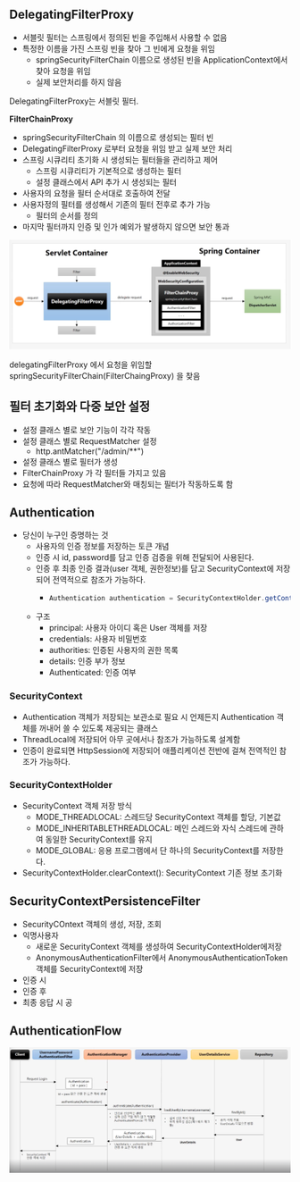 ## DelegatingFilterProxy
- 서블릿 필터는 스프링에서 정의된 빈을 주입해서 사용할 수 없음
- 특정한 이름을 가진 스프링 빈을  찾아 그 빈에게 요청을 위임
  - springSecurityFilterChain 이름으로 생성된 빈을 ApplicationContext에서 찾아 요청을 위임
  - 실제 보안처리를 하지 않음

DelegatingFilterProxy는 서블릿 필터.

**FilterChainProxy**  
- springSecurityFilterChain 의 이름으로 생성되는 필터 빈
- DelegatingFilterProxy 로부터 요청을 위임 받고 실제 보안 처리
- 스프링 시큐리티 초기화 시 생성되는 필터들을 관리하고 제어
  - 스프링 시큐리티가 기본적으로 생성하는 필터
  - 설정 클래스에서 API 추가 시 생성되는 필터
- 사용자의 요청을 필터 순서대로 호출하여 전달
- 사용자정의 필터를 생성해서 기존의 필터 전후로 추가 가능
  - 필터의 순서를 정의
- 마지막 필터까지 인증 및 인가 예외가 발생하지 않으면 보안 통과

![img.png](images/DelegatingFilterProxy.png)

delegatingFilterProxy 에서 요청을 위임할 springSecurityFilterChain(FilterChaingProxy) 을 찾음

## 필터 초기화와 다중 보안 설정
- 설정 클래스 별로 보안 기능이 각각 작동
- 설정 클래스 별로 RequestMatcher 설정
  - http.antMatcher("/admin/**")
- 설정 클래스 별로 필터가 생성
- FilterChainProxy 가 각 필터들 가지고 있음
- 요청에 따라 RequestMatcher와 매칭되는 필터가 작동하도록 함

## Authentication
- 당신이 누구인 증명하는 것
  - 사용자의 인증 정보를 저장하는 토큰 개념
  - 인증 시 id, password를 담고 인증 검증을 위해 전달되어 사용된다.
  - 인증 후 최종 인증 결과(user 객체, 권한정보)를 담고 SecurityContext에 저장되어 전역적으로 참조가 가능하다.
    - ```java 
      Authentication authentication = SecurityContextHolder.getContext().getAuthentication() 
      ```
  - 구조
    - principal: 사용자 아이디 혹은 User 객체를 저장
    - credentials: 사용자 비밀번호
    - authorities: 인증된 사용자의 권한 목록
    - details: 인증 부가 정보
    - Authenticated: 인증 여부

### SecurityContext
- Authentication 객체가 저장되는 보관소로 필요 시 언제든지 Authentication 객체를 꺼내어 쓸 수 있도록 제공되는 클래스
- ThreadLocal에 저장되어 아무 곳에서나 참조가 가능하도록 설계함
- 인증이 완료되면 HttpSession에 저장되어 애플리케이션 전반에 걸쳐 전역적인 참조가 가능하다.

### SecurityContextHolder
- SecurityContext 객체 저장 방식
  - MODE_THREADLOCAL: 스레드당 SecurityContext 객체를 할당, 기본값
  - MODE_INHERITABLETHREADLOCAL: 메인 스레드와 자식 스레드에 관하여 동일한 SecurityContext를 유지
  - MODE_GLOBAL: 응용 프로그램에서 단 하나의 SecurityContext를 저장한다.
- SecurityContextHolder.clearContext(): SecurityContext 기존 정보 초기화

## SecurityContextPersistenceFilter
- SecurityCOntext 객체의 생성, 저장, 조회
- 익명사용자
  - 새로운 SecurityContext 객체를 생성하여 SecurityContextHolder에저장
  - AnonymousAuthenticationFilter에서 AnonymousAuthenticationToken 객체를 SecurityContext에 저장
- 인증 시
- 인증 후
- 최종 응답 시 공

## AuthenticationFlow
![img.png](images/AuthenticationFlow.png)